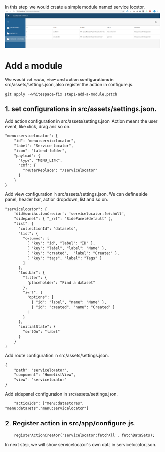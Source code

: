In this step, we would create a simple module named service locator. 
![step1.png](add-service-locator-module.png)


# Add a module

We would set route, view and action configurations in src/assets/settings.json, also register the action in configure.js.
```
git apply --whitespace=fix step1-add-a-module.patch
```


## 1. set configurations in src/assets/settings.json.
Add action configuration in src/assets/settings.json.
Action means the user event, like click, drag and so on.

```
"menu:servicelocator": {
    "id": "menu:servicelocator",
    "label": "Service Locator",
    "icon": "talend-folder",
    "payload": {
      "type": "MENU_LINK",
      "cmf": {
        "routerReplace": "/servicelocator"
      }
    }
}
```

Add view configuration in src/assets/settings.json. 
We can define side panel, header bar, action dropdown, list and so on.

```
"servicelocator": {
    "didMountActionCreator": "servicelocator:fetchAll",
    "sidepanel": { "_ref": "SidePanel#default" },
    "list": {
      "collectionId": "datasets",
      "list": {
        "columns": [
          { "key": "id", "label": "ID" },
          { "key": "label", "label": "Name" },
          { "key": "created",  "label": "Created" },
          { "key": "tags", "label": "Tags" }
        ]
      },
      "toolbar": {
        "filter": {
          "placeholder": "Find a dataset"
        },
        "sort": {
          "options": [
            { "id": "label", "name": "Name" },
            { "id": "created", "name": "Created" }
          ]
        }
      },
      "initialState": {
        "sortOn": "label"
      }
    }
}
```	
	
Add route configuration in src/assets/settings.json.
```
{
    "path": "servicelocator",
    "component": "HomeListView",
    "view": "servicelocator"
}
```	
	
Add sidepanel configuration in src/assets/settings.json.
```
	"actionIds": ["menu:datastores", "menu:datasets","menu:servicelocator"]
```	

	
## 2. Register action in src/app/configure.js.
```
	registerActionCreator('servicelocator:fetchAll', fetchDataSets);
```
	
In next step, we will show servicelocator's own data in servicelocator.json.
	
